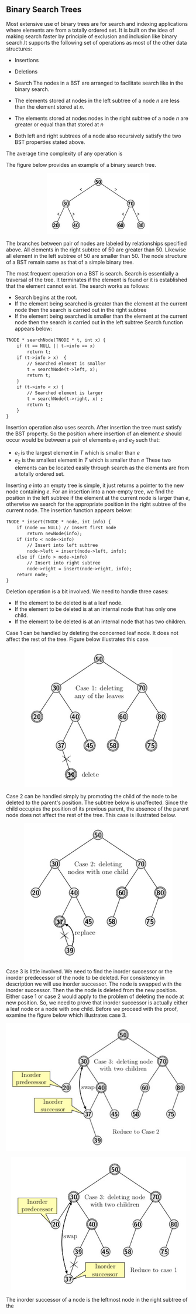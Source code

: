 ## Binary Search Trees

Most extensive use of binary trees are for search and indexing applications where elements are from a totally ordered set. It is built on the idea of 
making search faster by principle of exclusion and inclusion like binary search.It supports the following set of operations as most of the other data
structures:
- Insertions
- Deletions
- Search
The nodes in a BST are arranged to facilitate search like in the binary search.

- The elements stored at nodes in the left subtree of a node <i>n</i> are less than the element stored at <i>n</i>.
- The elements stored at nodes nodes in the right subtree of a node <i>n</i> are greater or equal than that stored at <i>n</i>
- Both left and right subtrees of a node also recursively satisfy the two BST properties stated above.

The average time complexity of any operation is 

The figure below provides an example of a binary search tree.
<p align="center">
<img src="../images/bst_tree.jpg">
</p>
The branches between pair of nodes are labeled by relationships specified above. All elements in the right subtree of 50 are greater than 50. 
Likewise all element in the left subtree of 50 are smaller than 50. 
The node structure of a BST remain same as that of a simple binary tree.

The most frequent operation on a BST is search. Search is essentially a traversal of the tree. It terminates if the element is found or it is 
established that the element cannot exist. The search works as follows:
- Search begins at the root.
- If the element being searched is greater than the element at the current node then the search is carried out in the right subtree 
- If the element being searched is smaller than the element at the current node then the search is carried out in the left subtree 
Search function appears below:
```
TNODE * searchNode(TNODE * t, int x) { 
    if (t == NULL || t->info == x) 
        return t;
    if (t->info > x)  {
        // Searched element is smaller 
        t = searchNode(t->left, x);
        return t;
    }
    if (t->info < x) { 
        // Searched element is larger
        t = searchNode(t->right, x) ;
        return t;
    }
}
```

Insertion operation also uses search. After insertion the tree must satisfy the BST property. So the position where insertion of an element <i>e</i> should
occur would be between a pair of elements <i>e<sub>1</sub></i> and <i>e<sub>2</sub></i> such that:  
- <i>e<sub>1</sub></i>  is the largest element in <i>T</i> which is smaller than <i>e</i>
- <i>e<sub>2</sub></i>  is the smallest element in <i>T</i> which is smaller than <i>e</i>
These two elements can be located easily through search as the elements are from a totally ordered set.

Inserting <i>e</i> into an empty tree is simple, it just returns a pointer to the new node containing <i>e</i>. For an insertion into a non-empty tree, 
we find the position in the left subtree if the element at the current node is larger than <i>e</i>, otherwise we search for the appropriate position in the
right subtree of the current node. The insertion function appears below:
```
TNODE * insert(TNODE * node, int info) {
    if (node == NULL) // Insert first node
        return newNode(info); 
    if (info < node->info)
        // Insert into left subtree
        node->left = insert(node->left, info); 
    else if (info > node->info)
        // Insert into right subtree
        node->right = insert(node->right, info);
    return node; 
}
```

Deletion operation is a bit involved. We need to handle three cases:

- If the element to be deleted is at a leaf node.
- If the element to be deleted is at an internal node that has only one child. 
- If the element to be deleted is at an internal node that has two children. 

Case 1 can be handled by deleting the concerned leaf node. It does not affect the rest of the tree. Figure below illustrates this case.
<p align="center">
<img src="../images/bstCase1delete.jpg">
</p>

Case 2 can be handled simply by promoting the child of the node to be deleted to the parent's position. The subtree below is unaffected. 
Since the child occupies the position of its previous parent, the absence of the parent node does not affect the rest of the tree. This case is illustrated
below. 
<p align="center">
<img src="../images/bstCase2delete.jpg">
</p>

Case 3 is little involved. We need to find the inorder successor or the inorder predecessor of the node to be deleted. For consistency in description we will
use inorder successor. The node is swapped with the inorder successor. Then the 
the node is deleted from the new position. Either case 1 or case 2 would apply to the problem of deleting the node at new position. So, we need to prove that
inorder successor is actually either a leaf node or a node with one child.  Before we proceed with the proof, examine the figure below 
which illustrates case 3.  
<p align="center">
<img src="../images/bstCase3delete.jpg">
</p>

<p align="center">
<img src="../images/bstCase3deleteB.jpg">
</p>

The inorder successor of a node is the leftmost node in the right subtree of the
